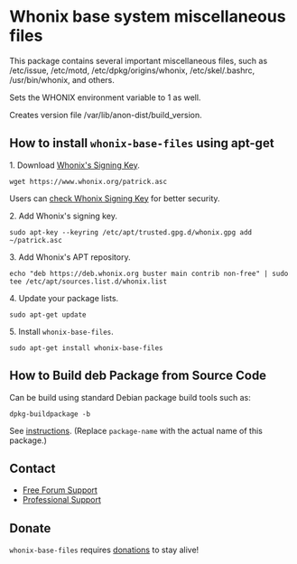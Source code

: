 # Whonix base system miscellaneous files #

This package contains several important miscellaneous files, such as
/etc/issue, /etc/motd, /etc/dpkg/origins/whonix,
/etc/skel/.bashrc, /usr/bin/whonix, and others.

Sets the WHONIX environment variable to 1 as well.

Creates version file /var/lib/anon-dist/build_version.
## How to install `whonix-base-files` using apt-get ##

1\. Download [Whonix's Signing Key]().

```
wget https://www.whonix.org/patrick.asc
```

Users can [check Whonix Signing Key](https://www.whonix.org/wiki/Whonix_Signing_Key) for better security.

2\. Add Whonix's signing key.

```
sudo apt-key --keyring /etc/apt/trusted.gpg.d/whonix.gpg add ~/patrick.asc
```

3\. Add Whonix's APT repository.

```
echo "deb https://deb.whonix.org buster main contrib non-free" | sudo tee /etc/apt/sources.list.d/whonix.list
```

4\. Update your package lists.

```
sudo apt-get update
```

5\. Install `whonix-base-files`.

```
sudo apt-get install whonix-base-files
```

## How to Build deb Package from Source Code ##

Can be build using standard Debian package build tools such as:

```
dpkg-buildpackage -b
```

See [instructions](https://www.whonix.org/wiki/Dev/Build_Documentation/whonix-base-files). (Replace `package-name` with the actual name of this package.)

## Contact ##

* [Free Forum Support](https://forums.whonix.org)
* [Professional Support](https://www.whonix.org/wiki/Professional_Support)

## Donate ##

`whonix-base-files` requires [donations](https://www.whonix.org/wiki/Donate) to stay alive!
